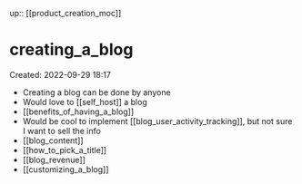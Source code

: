 up:: [[product_creation_moc]]

# creating_a_blog
Created: 2022-09-29 18:17

- Creating a blog can be done by anyone
- Would love to [[self_host]] a blog 
- [[benefits_of_having_a_blog]]
- Would be cool to implement [[blog_user_activity_tracking]], but not sure I want to sell the info
- [[blog_content]]
- [[how_to_pick_a_title]]
- [[blog_revenue]]
- [[customizing_a_blog]]